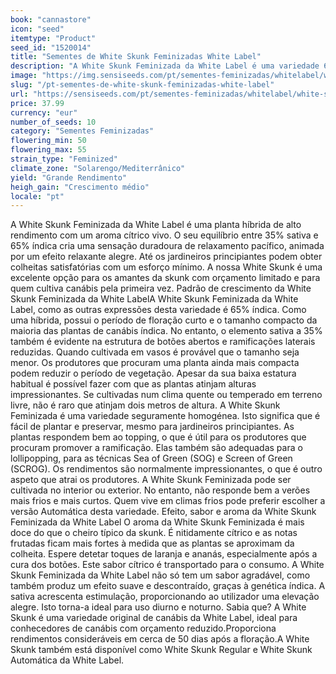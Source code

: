 ```yaml
---
book: "cannastore"
icon: "seed"
itemtype: "Product"
seed_id: "1520014"
title: "Sementes de White Skunk Feminizadas White Label"
description: "A White Skunk Feminizada da White Label é uma variedade 65% índica e 35% sativa. Produz grandes rendimentos e possui um agradável sabor cítrico."
image: "https://img.sensiseeds.com/pt/sementes-feminizadas/whitelabel/white-skunk-feminizada-image.png"
slug: "/pt-sementes-de-white-skunk-feminizadas-white-label"
url: "https://sensiseeds.com/pt/sementes-feminizadas/whitelabel/white-skunk-feminizada?a_aid=cannastore"
price: 37.99
currency: "eur"
number_of_seeds: 10
category: "Sementes Feminizadas"
flowering_min: 50
flowering_max: 55
strain_type: "Feminized"
climate_zone: "Solarengo/Mediterrânico"
yield: "Grande Rendimento"
heigh_gain: "Crescimento médio"
locale: "pt"
---
```

A White Skunk Feminizada da White Label é uma planta híbrida de alto rendimento com um aroma cítrico vivo. O seu equilíbrio entre 35% sativa e 65% índica cria uma sensação duradoura de relaxamento pacífico, animada por um efeito relaxante alegre. Até os jardineiros principiantes podem obter colheitas satisfatórias com um esforço mínimo. A nossa White Skunk é uma excelente opção para os amantes da skunk com orçamento limitado e para quem cultiva canábis pela primeira vez. Padrão de crescimento da White Skunk Feminizada da White LabelA White Skunk Feminizada da White Label, como as outras expressões desta variedade é 65% índica. Como uma híbrida, possui o período de floração curto e o tamanho compacto da maioria das plantas de canábis índica. No entanto, o elemento sativa a 35% também é evidente na estrutura de botões abertos e ramificações laterais reduzidas. Quando cultivada em vasos é provável que o tamanho seja menor. Os produtores que procuram uma planta ainda mais compacta podem reduzir o período de vegetação. Apesar da sua baixa estatura habitual é possível fazer com que as plantas atinjam alturas impressionantes. Se cultivadas num clima quente ou temperado em terreno livre, não é raro que atinjam dois metros de altura. A White Skunk Feminizada é uma variedade seguramente homogénea. Isto significa que é fácil de plantar e preservar, mesmo para jardineiros principiantes. As plantas respondem bem ao topping, o que é útil para os produtores que procuram promover a ramificação. Elas também são adequadas para o lollipopping, para as técnicas Sea of Green (SOG) e Screen of Green (SCROG). Os rendimentos são normalmente impressionantes, o que é outro aspeto que atrai os produtores. A White Skunk Feminizada pode ser cultivada no interior ou exterior. No entanto, não responde bem a verões mais frios e mais curtos. Quem vive em climas frios pode preferir escolher a versão Automática desta variedade. Efeito, sabor e aroma da White Skunk Feminizada da White Label O aroma da White Skunk Feminizada é mais doce do que o cheiro típico da skunk. É nitidamente cítrico e as notas frutadas ficam mais fortes à medida que as plantas se aproximam da colheita. Espere detetar toques de laranja e ananás, especialmente após a cura dos botões. Este sabor cítrico é transportado para o consumo. A White Skunk Feminizada da White Label não só tem um sabor agradável, como também produz um efeito suave e descontraído, graças à genética índica. A sativa acrescenta estimulação, proporcionando ao utilizador uma elevação alegre. Isto torna-a ideal para uso diurno e noturno. Sabia que? A White Skunk é uma variedade original de canábis da White Label, ideal para conhecedores de canábis com orçamento reduzido.Proporciona rendimentos consideráveis em cerca de 50 dias após a floração.A White Skunk também está disponível como White Skunk Regular e White Skunk Automática da White Label.
